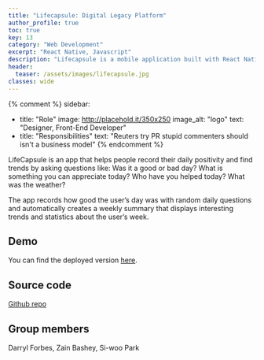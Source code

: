 ```yaml
---
title: "Lifecapsule: Digital Legacy Platform"
author_profile: true
toc: true
key: 13
category: "Web Development"
excerpt: "React Native, Javascript"
description: "Lifecapsule is a mobile application built with React Native that helps users create digital time capsules of memories, messages, and media to share with future recipients. The app provides intuitive UX for curating content, setting delivery conditions, and managing access permissions. It explores interesting design questions around data persistence, privacy, and the emotional weight of software—how do you build something meant to outlast its creator? The technical implementation covers React Native development, cloud storage integration, and thoughtful UX design for sensitive personal content."
header:
  teaser: /assets/images/lifecapsule.jpg
classes: wide
---
```


{% comment %} 
sidebar:
  - title: "Role"
    image: http://placehold.it/350x250
    image_alt: "logo"
    text: "Designer, Front-End Developer"
  - title: "Responsibilities"
    text: "Reuters try PR stupid commenters should isn't a business model"
{% endcomment %} 

LifeCapsule is an app that helps people record their daily positivity and find trends by asking questions like: Was it a good or bad day? What is something you can appreciate today? Who have you helped today? What was the weather?

The app records how good the user’s day was with random daily questions and automatically creates a weekly summary that displays interesting trends and statistics about the user’s week.

## Demo
You can find the deployed version [here](https://lifecapsuleservices.web.app/index.html).

## Source code
[Github repo](https://github.com/394-s21/cs394blue)

## Group members
Darryl Forbes, Zain Bashey, Si-woo Park